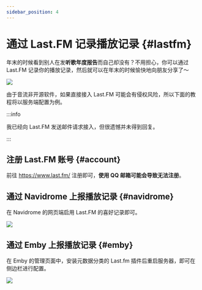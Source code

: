 ```yaml
---
sidebar_position: 4
---
```


# 通过 Last.FM 记录播放记录 {#lastfm}

年末的时候看到别人在发**听歌年度报告**而自己却没有？不用担心，你可以通过 Last.FM 记录你的播放记录，然后就可以在年末的时候愉快地向朋友分享了～

![](https://oss.aqzscn.cn/resource/blog/img/2024/8e26c-0835da59547fd34cc652db034d977f09.png)

由于音流非开源软件，如果直接接入 Last.FM 可能会有侵权风险，所以下面的教程将以服务端配置为例。

:::info

我已经向 Last.FM 发送邮件请求接入，但很遗憾并未得到回复。

:::

## 注册 Last.FM 账号 {#account}

前往 https://www.last.fm/ 注册即可，**使用 QQ 邮箱可能会导致无法注册**。

## 通过 Navidrome 上报播放记录 {#navidrome}

在 Navidrome 的网页端启用 Last.FM 的喜好记录即可。

![](https://oss.aqzscn.cn/resource/blog/img/2024/b269c-862548c7f7e351f285de76a02c0b8389.png)

## 通过 Emby 上报播放记录 {#emby}

在 Emby 的管理页面中，安装元数据分类的 Last.fm 插件后重启服务器，即可在侧边栏进行配置。

![](https://oss.aqzscn.cn/resource/blog/img/2024/58760-e43cba8065b629dfcf3285068d40d7eb.png)